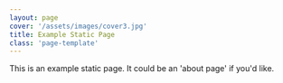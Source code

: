 ```yaml
---
layout: page
cover: '/assets/images/cover3.jpg'
title: Example Static Page
class: 'page-template'
---
```


This is an example static page. It could be an 'about page' if you'd like.
